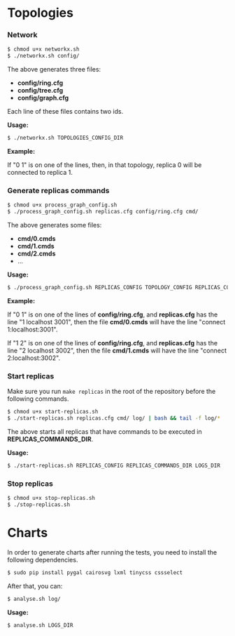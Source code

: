 # Topologies

### Network

```bash
$ chmod u+x networkx.sh
$ ./networkx.sh config/
```

The above generates three files:
- __config/ring.cfg__
- __config/tree.cfg__
- __config/graph.cfg__

Each line of these files contains two ids. 

__Usage:__
```bash
$ ./networkx.sh TOPOLOGIES_CONFIG_DIR
```

__Example:__

If "0 1" is on one of the lines, then, in that topology, replica 0 will be connected to replica 1.


### Generate replicas commands

```bash
$ chmod u+x process_graph_config.sh
$ ./process_graph_config.sh replicas.cfg config/ring.cfg cmd/ 
```

The above generates some files:
- __cmd/0.cmds__
- __cmd/1.cmds__
- __cmd/2.cmds__
- ...

__Usage:__
```bash
$ ./process_graph_config.sh REPLICAS_CONFIG TOPOLOGY_CONFIG REPLICAS_COMMANDS_DIR 
```

__Example:__

If "0 1" is on one of the lines of __config/ring.cfg__, and __replicas.cfg__ has the line "1 localhost 3001", then the file __cmd/0.cmds__ will have the line "connect 1:localhost:3001".

If "1 2" is on one of the lines of __config/ring.cfg__, and __replicas.cfg__ has the line "2 localhost 3002", then the file __cmd/1.cmds__ will have the line "connect 2:localhost:3002".


### Start replicas

Make sure you run `make replicas` in the root of the repository before the following commands.

```bash
$ chmod u+x start-replicas.sh
$ ./start-replicas.sh replicas.cfg cmd/ log/ | bash && tail -f log/*
```

The above starts all replicas that have commands to be executed in __REPLICAS_COMMANDS_DIR__.

__Usage:__
```bash
$ ./start-replicas.sh REPLICAS_CONFIG REPLICAS_COMMANDS_DIR LOGS_DIR
```

### Stop replicas

```bash
$ chmod u+x stop-replicas.sh
$ ./stop-replicas.sh
```


# Charts

In order to generate charts after running the tests, you need to install the following dependencies.

```bash
$ sudo pip install pygal cairosvg lxml tinycss cssselect
```

After that, you can:

```bash
$ analyse.sh log/
```

__Usage:__
```bash
$ analyse.sh LOGS_DIR
```



